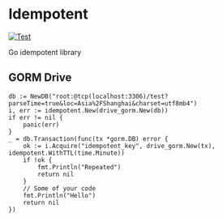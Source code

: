# Idempotent

[![Test](https://github.com/xyctruth/idempotent/actions/workflows/test.yml/badge.svg)](https://github.com/xyctruth/idempotent/actions/workflows/test.yml)

Go idempotent library

## GORM Drive

```golang
db := NewDB("root:@tcp(localhost:3306)/test?parseTime=true&loc=Asia%2FShanghai&charset=utf8mb4")
i, err := idempotent.New(drive_gorm.New(db))
if err != nil {
    panic(err)
}
_ = db.Transaction(func(tx *gorm.DB) error {
    ok := i.Acquire("idempotent_key", drive_gorm.New(tx), idempotent.WithTTL(time.Minute))
    if !ok {
        fmt.Println("Repeated")
        return nil
    }
    // Some of your code
    fmt.Println("Hello")
    return nil
})
```
